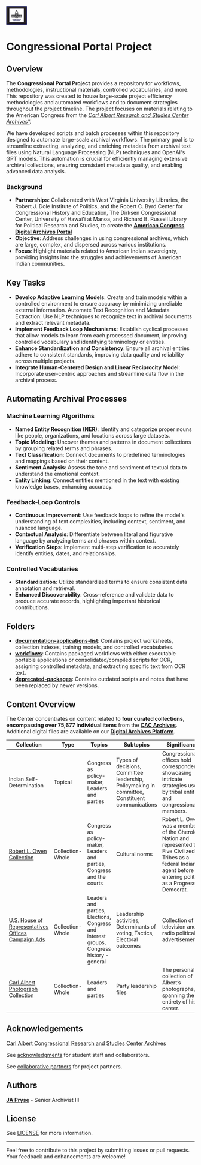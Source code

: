 <img src="https://github.com/prys0000/congressional-portal-project/blob/main/congressthumb_home.jpg" width="11%" height="14%">

# Congressional Portal Project

## Overview

The **Congressional Portal Project** provides a repository for workflows, methodologies, instructional materials, controlled vocabularies, and more. This repository was created to house large-scale project efficiency methodologies and automated workflows and to document strategies throughout the project timeline. The project focuses on materials relating to the American Congress from the [*Carl Albert Research and Studies Center Archives**](https://www.ou.edu/carlalbertcenter/congressional-collection).

We have developed scripts and batch processes within this repository designed to automate large-scale archival workflows. The primary goal is to streamline extracting, analyzing, and enriching metadata from archival text files using Natural Language Processing (NLP) techniques and OpenAI's GPT models. This automation is crucial for efficiently managing extensive archival collections, ensuring consistent metadata quality, and enabling advanced data analysis.

### Background

- **Partnerships**: Collaborated with West Virginia University Libraries, the Robert J. Dole Institute of Politics, and the Robert C. Byrd Center for Congressional History and Education, The Dirksen Congressional Center, University of Hawai'i at Manoa, and Richard B. Russell Library for Political Research and Studies, to create the [**American Congress Digital Archives Portal**](https://congressarchives.org/)
- **Objective**: Address challenges in using congressional archives, which are large, complex, and dispersed across various institutions.
- **Focus**: Highlight materials related to American Indian sovereignty, providing insights into the struggles and achievements of American Indian communities.

## Key Tasks

- **Develop Adaptive Learning Models**: Create and train models within a controlled environment to ensure accuracy by minimizing unreliable external information.
Automate Text Recognition and Metadata Extraction: Use NLP techniques to recognize text in archival documents and extract relevant metadata.
- **Implement Feedback Loop Mechanisms**: Establish cyclical processes that allow models to learn from each processed document, improving controlled vocabulary and identifying terminology or entities.
- **Enhance Standardization and Consistency**: Ensure all archival entries adhere to consistent standards, improving data quality and reliability across multiple projects.
- **Integrate Human-Centered Design and Linear Reciprocity Model**: Incorporate user-centric approaches and streamline data flow in the archival process.

## Automating Archival Processes

### Machine Learning Algorithms

- **Named Entity Recognition (NER)**: Identify and categorize proper nouns like people, organizations, and locations across large datasets.
- **Topic Modeling**: Uncover themes and patterns in document collections by grouping related terms and phrases.
- **Text Classification**: Connect documents to predefined terminologies and mappings based on their content.
- **Sentiment Analysis**: Assess the tone and sentiment of textual data to understand the emotional context.
- **Entity Linking**: Connect entities mentioned in the text with existing knowledge bases, enhancing accuracy.

### Feedback-Loop Controls

- **Continuous Improvement**: Use feedback loops to refine the model's understanding of text complexities, including context, sentiment, and nuanced language.
- **Contextual Analysis**: Differentiate between literal and figurative language by analyzing terms and phrases within context.
- **Verification Steps**: Implement multi-step verification to accurately identify entities, dates, and relationships.

### Controlled Vocabularies

- **Standardization**: Utilize standardized terms to ensure consistent data annotation and retrieval.
- **Enhanced Discoverability**: Cross-reference and validate data to produce accurate records, highlighting important historical contributions.

## Folders

- [**documentation-applications-list**](https://github.com/prys0000/congressional-portal-project/tree/main/documentation-applications-lists): Contains project worksheets, collection indexes, training models, and controlled vocabularies.
- [**workflows**](https://github.com/prys0000/congressional-portal-project/tree/main/workflows): Contains packaged workflows with either executable portable applications or consolidated/compiled scripts for OCR, assigning controlled metadata, and extracting specific text from OCR text.
- [**deprecated-packages**](https://github.com/prys0000/congressional-portal-project/tree/main/deprecated-packages): Contains outdated scripts and notes that have been replaced by newer versions.

## Content Overview

The Center concentrates on content related to **four curated collections, encompassing over 75,677 individual items** from the [**CAC Archives**](https://arc.ou.edu/). Additional digital files are available on our [**Digital Archives Platform**](https://oucac.access.preservica.com/).

| Collection                                                                                                                  | Type              | Topics                                                                                                                                         | Subtopics                                                                                               | Significance                                                                                                                                                                                                                                                                                                                                                                                                                                     | Extent        | Formats                                     |
| --------------------------------------------------------------------------------------------------------------------------- | ----------------- | ---------------------------------------------------------------------------------------------------------------------------------------------- | ------------------------------------------------------------------------------------------------------- | ---------------------------------------------------------------------------------------------------------------------------------------------------------------------------------------------------------------------------------------------------------------------------------------------------------------------------------------------------------------------------------------------------------------------------------------------- | ------------- | ------------------------------------------- |
| Indian Self-Determination                                                                                                   | Topical           | Congress as policy-maker, Leaders and parties                                                                         | Types of decisions, Committee leadership, Policymaking in committee, Constituent communications | Congressional offices hold correspondence showcasing intricate strategies used by tribal entities and congressional members.                                                                            | 23 collections | PDF/A, PDF/E, or PDF with original file, TIFF |
| [Robert L. Owen Collection](https://arc.ou.edu/repositories/3/resources/32)                                                 | Collection-Whole  | Congress as policy-maker, Leaders and parties, Congress and the courts                                                                         | Cultural norms                                                                                          | Robert L. Owen was a member of the Cherokee Nation and represented the Five Civilized Tribes as a federal Indian agent before entering politics as a Progressive Democrat.                                                     | 199 items     | PDF/A, PDF/E, or PDF with original file, TIFF |
| [U.S. House of Representatives Offices Campaign Ads](https://arc.ou.edu/repositories/3/archival_objects/800009)             | Collection-Whole  | Leaders and parties, Elections, Congress and interest groups, Congress history - general                                                       | Leadership activities, Determinants of voting, Tactics, Electoral outcomes      | Collection of television and radio political advertisement                                                                                                  | 24,678 items  | Motion JPEG 2000, MOV, AVI                   |
| [Carl Albert Photograph Collection](https://arc.ou.edu/repositories/3/archival_objects/422780)                              | Collection-Whole  | Leaders and parties                                                                                                                            | Party leadership files                                                                                 | The personal collection of Albert’s photographs, spanning the entirety of his career.                                                                                                                                                                                                                                                                                                        | 11,000 items  | TIFF                                        |


## Acknowledgements

[Carl Albert Congressional Research and Studies Center Archives](https://www.ou.edu/carlalbertcenter/congressional-collection)

See [acknowledgments](https://github.com/prys0000/congressional-portal-project/blob/main/documentation-applications-lists/acknowledgements.md) for student staff and collaborators.

See [collaborative partners](https://github.com/prys0000/congressional-portal-project/blob/main/collaborative-partners.md) for project partners.

## Authors

[**JA Pryse**](mailto:japryse@ou.edu) - Senior Archivist III

## License

See [LICENSE](https://github.com/prys0000/congressional-portal-project/blob/main/LICENSE.md) for more information.

---

Feel free to contribute to this project by submitting issues or pull requests. Your feedback and enhancements are welcome!
